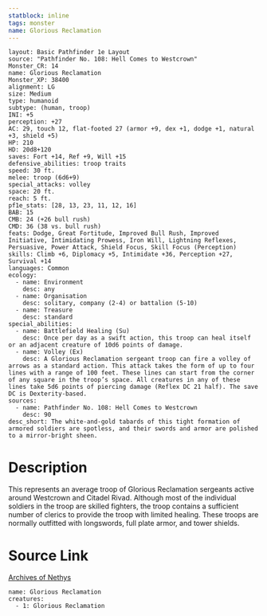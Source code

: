 ```yaml
---
statblock: inline
tags: monster
name: Glorious Reclamation
---
```

```statblock
layout: Basic Pathfinder 1e Layout
source: "Pathfinder No. 108: Hell Comes to Westcrown"
Monster_CR: 14
name: Glorious Reclamation
Monster_XP: 38400
alignment: LG
size: Medium
type: humanoid
subtype: (human, troop)
INI: +5
perception: +27
AC: 29, touch 12, flat-footed 27 (armor +9, dex +1, dodge +1, natural +3, shield +5)
HP: 210
HD: 20d8+120
saves: Fort +14, Ref +9, Will +15
defensive_abilities: troop traits
speed: 30 ft.
melee: troop (6d6+9)
special_attacks: volley
space: 20 ft.
reach: 5 ft.
pf1e_stats: [28, 13, 23, 11, 12, 16]
BAB: 15
CMB: 24 (+26 bull rush)
CMD: 36 (38 vs. bull rush)
feats: Dodge, Great Fortitude, Improved Bull Rush, Improved Initiative, Intimidating Prowess, Iron Will, Lightning Reflexes, Persuasive, Power Attack, Shield Focus, Skill Focus (Perception)
skills: Climb +6, Diplomacy +5, Intimidate +36, Perception +27, Survival +14
languages: Common
ecology:
  - name: Environment
    desc: any
  - name: Organisation
    desc: solitary, company (2-4) or battalion (5-10)
  - name: Treasure
    desc: standard
special_abilities:
  - name: Battlefield Healing (Su)
    desc: Once per day as a swift action, this troop can heal itself or an adjacent creature of 10d6 points of damage.
  - name: Volley (Ex)
    desc: A Glorious Reclamation sergeant troop can fire a volley of arrows as a standard action. This attack takes the form of up to four lines with a range of 100 feet. These lines can start from the corner of any square in the troop’s space. All creatures in any of these lines take 5d6 points of piercing damage (Reflex DC 21 half). The save DC is Dexterity-based.
sources:
  - name: Pathfinder No. 108: Hell Comes to Westcrown
    desc: 90
desc_short: The white-and-gold tabards of this tight formation of armored soldiers are spotless, and their swords and armor are polished to a mirror-bright sheen.
```
# Description
This represents an average troop of Glorious Reclamation sergeants active around Westcrown and Citadel Rivad. Although most of the individual soldiers in the troop are skilled fighters, the troop contains a sufficient number of clerics to provide the troop with limited healing. These troops are normally outfitted with longswords, full plate armor, and tower shields.
# Source Link
[Archives of Nethys](https://aonprd.com/MonsterDisplay.aspx?ItemName=Glorious%20Reclamation)
```encounter-table
name: Glorious Reclamation
creatures:
  - 1: Glorious Reclamation
```
